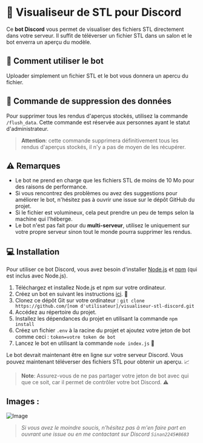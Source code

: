 # 🚀 Visualiseur de STL pour Discord

Ce **bot Discord** vous permet de visualiser des fichiers STL directement dans votre serveur. Il suffit de téléverser un fichier STL dans un salon et le bot enverra un aperçu du modèle.

## 🔧 Comment utiliser le bot

Uploader simplement un fichier STL et le bot vous donnera un apercu du fichier.

## 🚫 Commande de suppression des données

Pour supprimer tous les rendus d'aperçus stockés, utilisez la commande `/flush_data`. Cette commande est réservée aux personnes ayant le statut d'administrateur.

> **Attention**: cette commande supprimera définitivement tous les rendus d'aperçus stockés, il n'y a pas de moyen de les récupérer.

## ⚠️ Remarques

- Le bot ne prend en charge que les fichiers STL de moins de 10 Mo pour des raisons de performance.
- Si vous rencontrez des problèmes ou avez des suggestions pour améliorer le bot, n'hésitez pas à ouvrir une issue sur le dépôt GitHub du projet.
- Si le fichier est volumineux, cela peut prendre un peu de temps selon la machine qui l'héberge.
- Le bot n'est pas fait pour du **multi-serveur**, utilisez le uniquement sur votre propre serveur sinon tout le monde pourra supprimer les rendus.

## 💻 Installation 

Pour utiliser ce bot Discord, vous avez besoin d'installer [Node.js](https://nodejs.org/) et [npm](https://www.npmjs.com/) (qui est inclus avec Node.js).

1. Téléchargez et installez Node.js et npm sur votre ordinateur.
2. Créez un bot en suivant les instructions [ici](https://discordjs.guide/preparations/setting-up-a-bot-application.html). 🤖
3. Clonez ce dépôt Git sur votre ordinateur : `git clone https://github.com/[nom d'utilisateur]/visualiseur-stl-discord.git`
4. Accédez au répertoire du projet.
5. Installez les dépendances du projet en utilisant la commande `npm install`
6. Créez un fichier `.env` à la racine du projet et ajoutez votre jeton de bot comme ceci : `token=votre token de bot`
7. Lancez le bot en utilisant la commande `node index.js` 🚀

Le bot devrait maintenant être en ligne sur votre serveur Discord. Vous pouvez maintenant téléverser des fichiers STL pour obtenir un aperçu. 📈

> **Note**: Assurez-vous de ne pas partager votre jeton de bot avec qui que ce soit, car il permet de contrôler votre bot Discord. ⚠️


## Images : 
![Image](https://cdn.discordapp.com/attachments/878253378575151144/1054524525406081145/image.png)

> *Si vous avez le moindre soucis, n'hésitez pas à m'en faire part en ouvrant une issue ou en me contactant sur Discord `Sinan2245#8683`*
